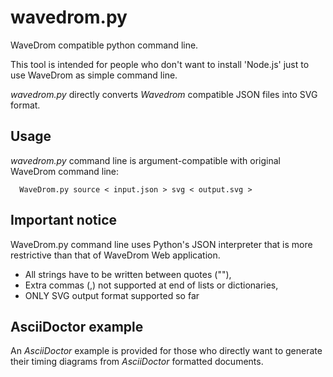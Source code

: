 # wavedrom.py
WaveDrom compatible python command line.

This tool is intended for people who don't want to install 'Node.js' just to use WaveDrom as simple command line.

_wavedrom.py_ directly converts _Wavedrom_ compatible JSON files into SVG format.

## Usage
_wavedrom.py_ command line is argument-compatible with original WaveDrom command line:

```
  WaveDrom.py source < input.json > svg < output.svg >
```

## Important notice

WaveDrom.py command line uses Python's JSON interpreter that is more restrictive than that of WaveDrom Web application.

 * All strings have to be written between quotes (""),
 * Extra commas (,) not supported at end of lists or dictionaries,
 * ONLY SVG output format supported so far

## AsciiDoctor example
An _AsciiDoctor_ example is provided for those who directly want to generate their timing diagrams from _AsciiDoctor_ formatted documents.

